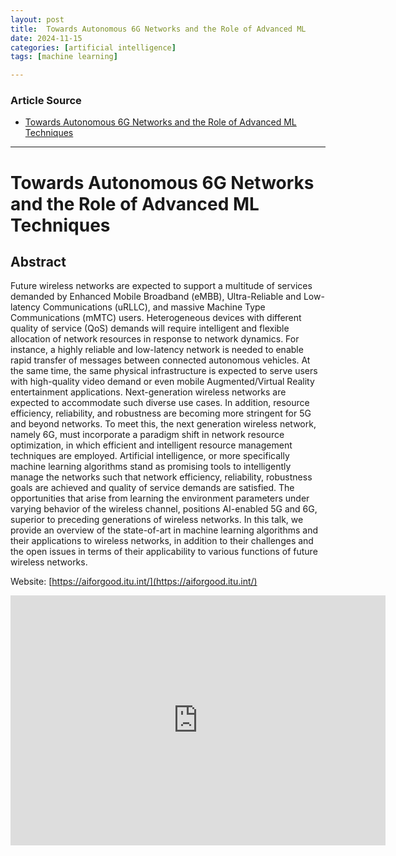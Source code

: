 ```yaml
---
layout: post
title:  Towards Autonomous 6G Networks and the Role of Advanced ML
date: 2024-11-15
categories: [artificial intelligence]
tags: [machine learning]

---
```


### Article Source


* [Towards Autonomous 6G Networks and the Role of Advanced ML Techniques](https://www.youtube.com/watch?v=sMCK2GAPXbE)

---


# Towards Autonomous 6G Networks and the Role of Advanced ML Techniques


## Abstract

Future wireless networks are expected to support a multitude of services demanded by Enhanced Mobile Broadband (eMBB), Ultra-Reliable and Low-latency Communications (uRLLC), and massive Machine Type Communications (mMTC) users. Heterogeneous devices with different quality of service (QoS) demands will require intelligent and flexible allocation of network resources in response to network dynamics. For instance, a highly reliable and low-latency network is needed to enable rapid transfer of messages between connected autonomous vehicles. At the same time, the same physical infrastructure is expected to serve users with high-quality video demand or even mobile Augmented/Virtual Reality entertainment applications. Next-generation wireless networks are expected to accommodate such diverse use cases. In addition, resource efficiency, reliability, and robustness are becoming more stringent for 5G and beyond networks. To meet this, the next generation wireless network, namely 6G, must incorporate a paradigm shift in network resource optimization, in which efficient and intelligent resource management techniques are employed. Artificial intelligence, or more specifically machine learning algorithms stand as promising tools to intelligently manage the networks such that network efficiency, reliability, robustness goals are achieved and quality of service demands are satisfied. The opportunities that arise from learning the environment parameters under varying behavior of the wireless channel, positions AI-enabled 5G and 6G, superior to preceding generations of wireless networks. In this talk, we provide an overview of the state-of-art in machine learning algorithms and their applications to wireless networks, in addition to their challenges and the open issues in terms of their applicability to various functions of future wireless networks.

Website: [https://aiforgood.itu.int/](https://aiforgood.itu.int/)

<iframe width="600" height="400" src="https://www.youtube.com/embed/sMCK2GAPXbE?si=61D5M3Hej-iPnkha" title="YouTube video player" frameborder="0" allow="accelerometer; autoplay; clipboard-write; encrypted-media; gyroscope; picture-in-picture; web-share" referrerpolicy="strict-origin-when-cross-origin" allowfullscreen></iframe>